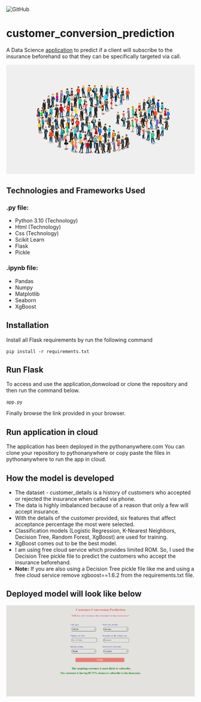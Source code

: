 ![GitHub](https://img.shields.io/github/license/Praveen2812git/customer_conversion_prediction)
# customer_conversion_prediction
A Data Science [application](https://praveenpython.pythonanywhere.com/) to predict if a client will subscribe to the insurance beforehand so that they can be specifically targeted via call.<br>

<!-- Image 1 -->
![alt text](https://github.com/Praveen2812git/customer_conversion_prediction/blob/main/cus_conv_pred1.jpg?raw=true)<br>

## Technologies and Frameworks Used
### .py file:
- Python 3.10 (Technology)
- Html (Technology)
- Css (Technology)
- Scikit Learn
- Flask
- Pickle
### .ipynb file:
- Pandas
- Numpy
- Matplotlib
- Seaborn
- XgBoost

## Installation
Install all Flask requirements by run the following command
```
pip install -r requirements.txt
```

## Run Flask
To access and use the application,donwoload or clone the repository and then run the command below.
```
app.py
```
Finally browse the link provided in your browser.

## Run application in cloud
The application has been deployed in the pythonanywhere.com
You can clone your repository to pythonanywhere or copy paste the files in pythonanywhere to run the app in cloud.

## How the model is developed
- The dataset - customer_details is a history of customers who accepted or rejected the insurance when called via phone.
- The data is highly imbalanced because of a reason that only a few will accept insurance.
- With the details of the customer provided, six features that affect acceptance percentage the most were selected.
- Classification models (Logistic Regression, K-Nearest Neighbors, Decision Tree, Random Forest, XgBoost) are used for training.
- XgBoost comes out to be the best model.
- I am using free cloud service which provides limited ROM. So, I used the Decision Tree pickle file to predict the customers who accept the insurance beforehand.
- **Note:** If you are also using a Decision Tree pickle file like me and using a free cloud service remove xgboost==1.6.2 from the requirements.txt file.

## Deployed model will look like below

<!-- Image 2 -->
![alt text](https://github.com/Praveen2812git/customer_conversion_prediction/blob/main/cus_conv_pred2.png?raw=true)

